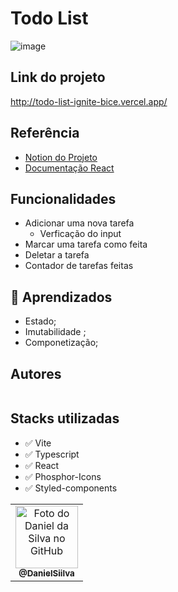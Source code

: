 # Todo List

![image](https://user-images.githubusercontent.com/94769388/206882530-6bda7163-8b1e-4b45-b1cb-f5395e3bf2f5.png)




## Link do projeto

http://todo-list-ignite-bice.vercel.app/

## Referência

-   [Notion do Projeto](https://efficient-sloth-d85.notion.site/Desafio-01-Praticando-os-conceitos-do-ReactJS-91fd63dd1a5b4a2796152de293ec1074)
-   [Documentação React](https://pt-br.reactjs.org/)

## Funcionalidades

- Adicionar uma nova tarefa 
    - Verficação do input
- Marcar uma tarefa como feita
- Deletar a tarefa
- Contador de tarefas feitas


## 🧠 Aprendizados

-   Estado;
-   Imutabilidade ;
-   Componetização;


## Autores

<table>
 <table>
  <tr>
    <td align="center">
      <a href="https://github.com/DanielSiilva">
        <img src="https://avatars.githubusercontent.com/u/94769388?v=4" width="100px;" alt="Foto do Daniel da Silva no GitHub"/><br>
        <sub>
          <b>@DanielSiilva</b>
        </sub>
      </a>
    </td>
  </tr>

  

## Stacks utilizadas


 <ul>
   <li>✅ Vite</li>
   <li>✅ Typescript </li>
   <li>✅ React</li>
   <li>✅ Phosphor-Icons</li>
   <li>✅ Styled-components</li>
 </ul>
